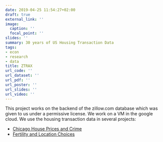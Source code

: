 ```yaml
---
date: 2019-04-25 11:54:27+02:00
draft: true
external_link: ''
image:
  caption: ''
  focal_point: ''
slides: ''
summary: 30 years of US Housing Transaction Data
tags:
- econ
- research
- data
title: ZTRAX
url_code: ''
url_dataset: ''
url_pdf: ''
url_poster: ''
url_slides: ''
url_video: ''
---
```

This project works on the backend of the zillow.com database which was given to us under a permissive license. We work on a VM in the google cloud. We use the housing transaction data in several projects:

* [Chicago House Prices and Crime](/project/ChicagoCrime)
* [Fertility and Location Choices](/project/Fertility)
